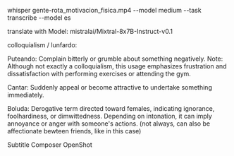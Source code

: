 whisper gente-rota_motivacion_fisica.mp4 --model medium --task transcribe --model es

translate with Model: mistralai/Mixtral-8x7B-Instruct-v0.1 

colloquialism / lunfardo:

Puteando: Complain bitterly or grumble about something negatively. Note: Although not exactly a colloquialism, this usage emphasizes frustration and dissatisfaction with performing exercises or attending the gym.

Cantar: Suddenly appeal or become attractive to undertake something immediately.

Boluda: Derogative term directed toward females, indicating ignorance, foolhardiness, or dimwittedness. Depending on intonation, it can imply annoyance or anger with someone's actions. (not always, can also be affectionate bewteen friends, like in this case)





















Subtitle Composer
OpenShot

